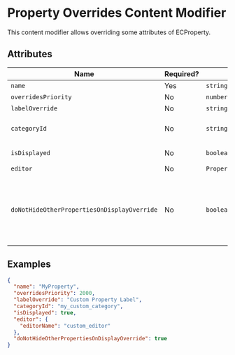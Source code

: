 # Property Overrides Content Modifier

This content modifier allows overriding some attributes of ECProperty.

## Attributes

Name | Required? | Type | Default | Meaning
-|-|-|-|-
`name` | Yes | `string` | | Name of the ECProperty.
`overridesPriority` | No | `number` | 1000 | Priority of the specified overrides.
`labelOverride` | No | `string` | `undefined` | Label override. May be [localized](../Localization.md).
`categoryId` | No | `string` | `undefined` | ID of a category specified through `PropertyCategorySpecification` in this scope.
`isDisplayed` | No | `boolean` | `undefined` | Display override. `true` to force display, `false` to force hide, `undefined` to use default.
`editor` | No | `PropertyEditorSpecification` | `undefined` | Custom property editor [specification](./PropertyEditorSpecification).
`doNotHideOtherPropertiesOnDisplayOverride` | No | `boolean` | `undefined` | Flag to control behavior of `isDisplayed` override when it's set to `true`. By default, forcing property display hides all other properties. Setting `doNotHideOtherPropertiesOnDisplayOverride` to true disables that behavior and prevents forcing property display of one property from hiding other properties.

## Examples

```JSON
{
  "name": "MyProperty",
  "overridesPriority": 2000,
  "labelOverride": "Custom Property Label",
  "categoryId": "my_custom_category",
  "isDisplayed": true,
  "editor": {
    "editorName": "custom_editor"
  },
  "doNotHideOtherPropertiesOnDisplayOverride": true
}
```
